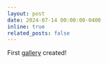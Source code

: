 ```yaml
---
layout: post
date: 2024-07-14 00:00:00-0400
inline: true
related_posts: false
---
```


First [gallery](/projects/sierra) created!
